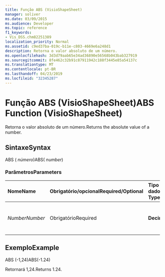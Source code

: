 ```yaml
---
title: Função ABS (VisioShapeSheet)
manager: soliver
ms.date: 03/09/2015
ms.audience: Developer
ms.topic: reference
f1_keywords:
- Vis_DSS.chm82251389
localization_priority: Normal
ms.assetid: c9ed37ba-019c-b11e-c803-4669e6a248d1
description: Retorna o valor absoluto de um número.
ms.openlocfilehash: 3d3d79aab65e34ad36890e56568b043bab327919
ms.sourcegitcommit: 8fe462c32b91c87911942c188f3445e85a54137c
ms.translationtype: MT
ms.contentlocale: pt-BR
ms.lasthandoff: 04/23/2019
ms.locfileid: "32345287"
---
```

# <a name="abs-function-visioshapesheet"></a><span data-ttu-id="24400-103">Função ABS (VisioShapeSheet)</span><span class="sxs-lookup"><span data-stu-id="24400-103">ABS Function (VisioShapeSheet)</span></span>

<span data-ttu-id="24400-104">Retorna o valor absoluto de um número.</span><span class="sxs-lookup"><span data-stu-id="24400-104">Returns the absolute value of a number.</span></span>
  
## <a name="syntax"></a><span data-ttu-id="24400-105">Sintaxe</span><span class="sxs-lookup"><span data-stu-id="24400-105">Syntax</span></span>

<span data-ttu-id="24400-106">ABS ( *número*)</span><span class="sxs-lookup"><span data-stu-id="24400-106">ABS( *number*)</span></span> 
  
### <a name="parameters"></a><span data-ttu-id="24400-107">Parâmetros</span><span class="sxs-lookup"><span data-stu-id="24400-107">Parameters</span></span>

|<span data-ttu-id="24400-108">**Nome**</span><span class="sxs-lookup"><span data-stu-id="24400-108">**Name**</span></span>|<span data-ttu-id="24400-109">**Obrigatório/opcional**</span><span class="sxs-lookup"><span data-stu-id="24400-109">**Required/Optional**</span></span>|<span data-ttu-id="24400-110">**Tipo de dados**</span><span class="sxs-lookup"><span data-stu-id="24400-110">**Data Type**</span></span>|<span data-ttu-id="24400-111">**Descrição**</span><span class="sxs-lookup"><span data-stu-id="24400-111">**Description**</span></span>|
|:-----|:-----|:-----|:-----|
| <span data-ttu-id="24400-112">_Number_</span><span class="sxs-lookup"><span data-stu-id="24400-112">_Number_</span></span> <br/> |<span data-ttu-id="24400-113">Obrigatório</span><span class="sxs-lookup"><span data-stu-id="24400-113">Required</span></span>  <br/> |<span data-ttu-id="24400-114">**Decimal**</span><span class="sxs-lookup"><span data-stu-id="24400-114">**Decimal**</span></span> <br/> |<span data-ttu-id="24400-115">O número cujo valor absoluto você deseja localizar.</span><span class="sxs-lookup"><span data-stu-id="24400-115">The number whose absolute value you want to find.</span></span>  <br/> |
   
## <a name="example"></a><span data-ttu-id="24400-116">Exemplo</span><span class="sxs-lookup"><span data-stu-id="24400-116">Example</span></span>

<span data-ttu-id="24400-117">ABS (-1,24)</span><span class="sxs-lookup"><span data-stu-id="24400-117">ABS(-1.24)</span></span> 
  
<span data-ttu-id="24400-118">Retornará 1,24.</span><span class="sxs-lookup"><span data-stu-id="24400-118">Returns 1.24.</span></span>
  

